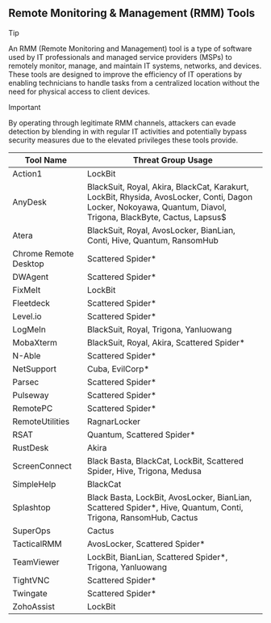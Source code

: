 ## Remote Monitoring & Management (RMM) Tools

> [!TIP]
> An RMM (Remote Monitoring and Management) tool is a type of software used by IT professionals and managed service providers (MSPs) to remotely monitor, manage, and maintain IT systems, networks, and devices. These tools are designed to improve the efficiency of IT operations by enabling technicians to handle tasks from a centralized location without the need for physical access to client devices. 

> [!IMPORTANT]
> By operating through legitimate RMM channels, attackers can evade detection by blending in with regular IT activities and potentially bypass security measures due to the elevated privileges these tools provide.

| Tool Name | Threat Group Usage |
|---|---|
| Action1 | LockBit |
| AnyDesk | BlackSuit, Royal, Akira, BlackCat, Karakurt, LockBit, Rhysida, AvosLocker, Conti, Dagon Locker, Nokoyawa, Quantum, Diavol, Trigona, BlackByte, Cactus, Lapsus$ |
| Atera | BlackSuit, Royal, AvosLocker, BianLian, Conti, Hive, Quantum, RansomHub |
| Chrome Remote Desktop | Scattered Spider* |
| DWAgent | Scattered Spider* |
| FixMeIt | LockBit |
| Fleetdeck | Scattered Spider* |
| Level.io | Scattered Spider* |
| LogMeIn | BlackSuit, Royal, Trigona, Yanluowang |
| MobaXterm | BlackSuit, Royal, Akira, Scattered Spider* |
| N-Able | Scattered Spider* |
| NetSupport | Cuba, EvilCorp* |
| Parsec | Scattered Spider* |
| Pulseway | Scattered Spider* |
| RemotePC | Scattered Spider* |
| RemoteUtilities | RagnarLocker |
| RSAT | Quantum, Scattered Spider* |
| RustDesk | Akira |
| ScreenConnect | Black Basta, BlackCat, LockBit, Scattered Spider, Hive, Trigona, Medusa |
| SimpleHelp | BlackCat |
| Splashtop | Black Basta, LockBit, AvosLocker, BianLian, Scattered Spider*, Hive, Quantum, Conti, Trigona, RansomHub, Cactus |
| SuperOps | Cactus |
| TacticalRMM | AvosLocker, Scattered Spider* |
| TeamViewer | LockBit, BianLian, Scattered Spider*, Trigona, Yanluowang |
| TightVNC | Scattered Spider* |
| Twingate | Scattered Spider* |
| ZohoAssist | LockBit |
